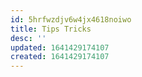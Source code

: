 ```yaml
---
id: 5hrfwzdjv6w4jx4618noiwo
title: Tips Tricks
desc: ''
updated: 1641429174107
created: 1641429174107
---
```



